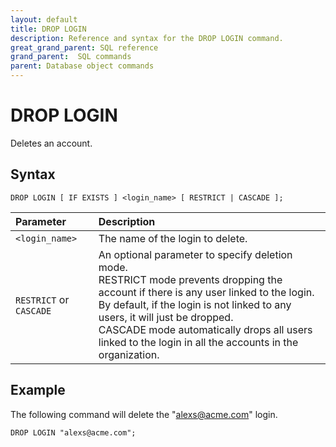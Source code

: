 ```yaml
---
layout: default
title: DROP LOGIN
description: Reference and syntax for the DROP LOGIN command.
great_grand_parent: SQL reference
grand_parent:  SQL commands
parent: Database object commands
---
```


# DROP LOGIN
Deletes an account.

## Syntax

```DROP LOGIN [ IF EXISTS ] <login_name> [ RESTRICT | CASCADE ];```

| Parameter  | Description |
| :--------- | :---------- |
| `<login_name>`  | The name of the login to delete. |   
| `RESTRICT` or `CASCADE` | An optional parameter to specify deletion mode.<br>RESTRICT mode prevents dropping the account if there is any user linked to the login.<Br>By default, if the login is not linked to any users, it will just be dropped.<br>CASCADE mode automatically drops all users linked to the login in all the accounts in the organization.               

## Example

The following command will delete the "alexs@acme.com" login. 

```DROP LOGIN "alexs@acme.com";```
